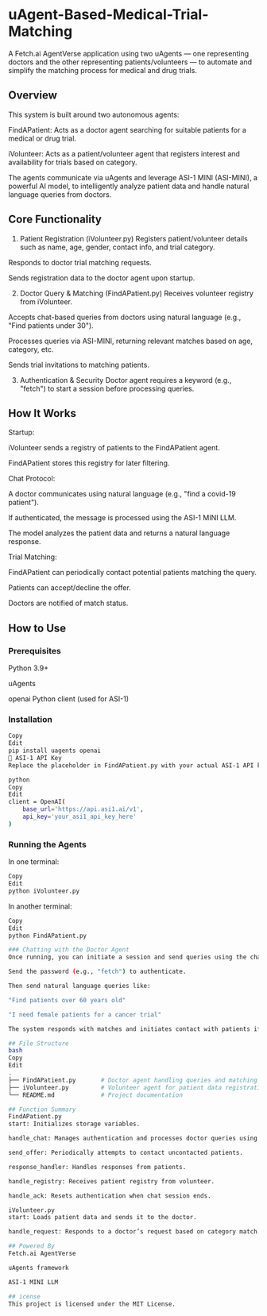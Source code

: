 # uAgent-Based-Medical-Trial-Matching
A Fetch.ai AgentVerse application using two uAgents — one representing doctors and the other representing patients/volunteers — to automate and simplify the matching process for medical and drug trials.

## Overview
This system is built around two autonomous agents:

FindAPatient: Acts as a doctor agent searching for suitable patients for a medical or drug trial.

iVolunteer: Acts as a patient/volunteer agent that registers interest and availability for trials based on category.

The agents communicate via uAgents and leverage ASI-1 MINI (ASI-MINI), a powerful AI model, to intelligently analyze patient data and handle natural language queries from doctors.

## Core Functionality
1. Patient Registration (iVolunteer.py)
Registers patient/volunteer details such as name, age, gender, contact info, and trial category.

Responds to doctor trial matching requests.

Sends registration data to the doctor agent upon startup.

2. Doctor Query & Matching (FindAPatient.py)
Receives volunteer registry from iVolunteer.

Accepts chat-based queries from doctors using natural language (e.g., "Find patients under 30").

Processes queries via ASI-MINI, returning relevant matches based on age, category, etc.

Sends trial invitations to matching patients.

3. Authentication & Security
Doctor agent requires a keyword (e.g., "fetch") to start a session before processing queries.

## How It Works
Startup:

iVolunteer sends a registry of patients to the FindAPatient agent.

FindAPatient stores this registry for later filtering.

Chat Protocol:

A doctor communicates using natural language (e.g., "find a covid-19 patient").

If authenticated, the message is processed using the ASI-1 MINI LLM.

The model analyzes the patient data and returns a natural language response.

Trial Matching:

FindAPatient can periodically contact potential patients matching the query.

Patients can accept/decline the offer.

Doctors are notified of match status.

## How to Use
### Prerequisites
Python 3.9+

uAgents

openai Python client (used for ASI-1)

### Installation
```bash
Copy
Edit
pip install uagents openai
🔑 ASI-1 API Key
Replace the placeholder in FindAPatient.py with your actual ASI-1 API key:

python
Copy
Edit
client = OpenAI(
    base_url='https://api.asi1.ai/v1',
    api_key='your_asi1_api_key_here'
)
```
### Running the Agents
In one terminal:

```bash
Copy
Edit
python iVolunteer.py
```
In another terminal:

```bash
Copy
Edit
python FindAPatient.py

### Chatting with the Doctor Agent
Once running, you can initiate a session and send queries using the chat protocol:

Send the password (e.g., "fetch") to authenticate.

Then send natural language queries like:

"Find patients over 60 years old"

"I need female patients for a cancer trial"

The system responds with matches and initiates contact with patients if available.

## File Structure
bash
Copy
Edit
.
├── FindAPatient.py       # Doctor agent handling queries and matching
├── iVolunteer.py         # Volunteer agent for patient data registration
└── README.md             # Project documentation

## Function Summary
FindAPatient.py
start: Initializes storage variables.

handle_chat: Manages authentication and processes doctor queries using ASI-1.

send_offer: Periodically attempts to contact uncontacted patients.

response_handler: Handles responses from patients.

handle_registry: Receives patient registry from volunteer.

handle_ack: Resets authentication when chat session ends.

iVolunteer.py
start: Loads patient data and sends it to the doctor.

handle_request: Responds to a doctor’s request based on category match.

## Powered By
Fetch.ai AgentVerse

uAgents framework

ASI-1 MINI LLM

## icense
This project is licensed under the MIT License.
